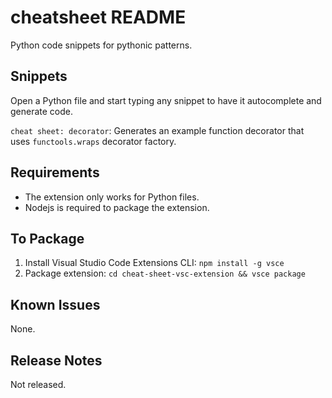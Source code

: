 # cheatsheet README

Python code snippets for pythonic patterns.

## Snippets

Open a Python file and start typing any snippet to have it autocomplete and generate code.

`cheat sheet: decorator`: Generates an example function decorator that uses `functools.wraps` decorator factory.

## Requirements

* The extension only works for Python files.
* Nodejs is required to package the extension.

## To Package

1. Install Visual Studio Code Extensions CLI: `npm install -g vsce`
2. Package extension: `cd cheat-sheet-vsc-extension && vsce package`

## Known Issues

None.

## Release Notes

Not released.